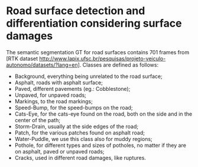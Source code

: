 # Road surface detection and differentiation considering surface damages

The semantic segmentation GT for road surfaces contains 701 frames from [RTK dataset http://www.lapix.ufsc.br/pesquisas/projeto-veiculo-autonomo/datasets/?lang=en]. Classes are defined as follows:

- Background, everything being unrelated to the road surface;
- Asphalt, roads with asphalt surface;
- Paved, different pavements (eg.: Cobblestone);
- Unpaved, for unpaved roads;
- Markings, to the road markings;
- Speed-Bump, for the speed-bumps on the road;
- Cats-Eye, for the cats-eye found on the road, both on the side and in the center of the path;
- Storm-Drain, usually at the side edges of the road;
- Patch, for the various patches found on asphalt road;
- Water-Puddle, we use this class also for muddy regions;
- Pothole, for different types and sizes of potholes, no matter if they are on asphalt, paved or unpaved roads;
- Cracks, used in different road damages, like ruptures.

